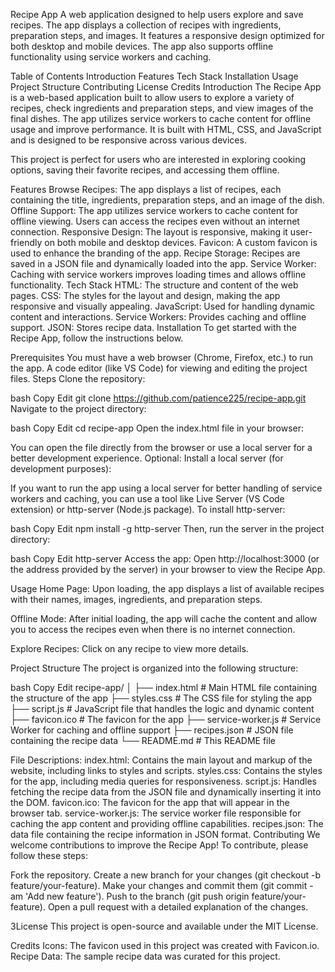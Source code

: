 Recipe App
A web application designed to help users explore and save recipes. The app displays a collection of recipes with ingredients, preparation steps, and images. It features a responsive design optimized for both desktop and mobile devices. The app also supports offline functionality using service workers and caching.


Table of Contents
Introduction
Features
Tech Stack
Installation
Usage
Project Structure
Contributing
License
Credits
Introduction
The Recipe App is a web-based application built to allow users to explore a variety of recipes, check ingredients and preparation steps, and view images of the final dishes. The app utilizes service workers to cache content for offline usage and improve performance. It is built with HTML, CSS, and JavaScript and is designed to be responsive across various devices.

This project is perfect for users who are interested in exploring cooking options, saving their favorite recipes, and accessing them offline.


Features
Browse Recipes: The app displays a list of recipes, each containing the title, ingredients, preparation steps, and an image of the dish.
Offline Support: The app utilizes service workers to cache content for offline viewing. Users can access the recipes even without an internet connection.
Responsive Design: The layout is responsive, making it user-friendly on both mobile and desktop devices.
Favicon: A custom favicon is used to enhance the branding of the app.
Recipe Storage: Recipes are saved in a JSON file and dynamically loaded into the app.
Service Worker: Caching with service workers improves loading times and allows offline functionality.
Tech Stack
HTML: The structure and content of the web pages.
CSS: The styles for the layout and design, making the app responsive and visually appealing.
JavaScript: Used for handling dynamic content and interactions.
Service Workers: Provides caching and offline support.
JSON: Stores recipe data.
Installation
To get started with the Recipe App, follow the instructions below.


Prerequisites
You must have a web browser (Chrome, Firefox, etc.) to run the app.
A code editor (like VS Code) for viewing and editing the project files.
Steps
Clone the repository:

bash
Copy
Edit
git clone https://github.com/patience225/recipe-app.git
Navigate to the project directory:

bash
Copy
Edit
cd recipe-app
Open the index.html file in your browser:

You can open the file directly from the browser or use a local server for a better development experience.
Optional: Install a local server (for development purposes):

If you want to run the app using a local server for better handling of service workers and caching, you can use a tool like Live Server (VS Code extension) or http-server (Node.js package).
To install http-server:

bash
Copy
Edit
npm install -g http-server
Then, run the server in the project directory:

bash
Copy
Edit
http-server
Access the app: Open http://localhost:3000 (or the address provided by the server) in your browser to view the Recipe App.

Usage
Home Page: Upon loading, the app displays a list of available recipes with their names, images, ingredients, and preparation steps.

Offline Mode: After initial loading, the app will cache the content and allow you to access the recipes even when there is no internet connection.

Explore Recipes: Click on any recipe to view more details.

Project Structure
The project is organized into the following structure:

bash
Copy
Edit
recipe-app/
│
├── index.html            # Main HTML file containing the structure of the app
├── styles.css            # The CSS file for styling the app
├── script.js             # JavaScript file that handles the logic and dynamic content
├── favicon.ico           # The favicon for the app
├── service-worker.js     # Service Worker for caching and offline support
├── recipes.json          # JSON file containing the recipe data
└── README.md             # This README file


File Descriptions:
index.html: Contains the main layout and markup of the website, including links to styles and scripts.
styles.css: Contains the styles for the app, including media queries for responsiveness.
script.js: Handles fetching the recipe data from the JSON file and dynamically inserting it into the DOM.
favicon.ico: The favicon for the app that will appear in the browser tab.
service-worker.js: The service worker file responsible for caching the app content and providing offline capabilities.
recipes.json: The data file containing the recipe information in JSON format.
Contributing
We welcome contributions to improve the Recipe App! To contribute, please follow these steps:


Fork the repository.
Create a new branch for your changes (git checkout -b feature/your-feature).
Make your changes and commit them (git commit -am 'Add new feature').
Push to the branch (git push origin feature/your-feature).
Open a pull request with a detailed explanation of the changes.

3License
This project is open-source and available under the MIT License.


Credits
Icons: The favicon used in this project was created with Favicon.io.
Recipe Data: The sample recipe data was curated for this project.
